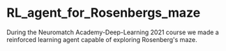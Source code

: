 # RL_agent_for_Rosenbergs_maze
During the Neuromatch Academy-Deep-Learning 2021 course we made a reinforced learning agent capable of exploring Rosenberg's maze.
